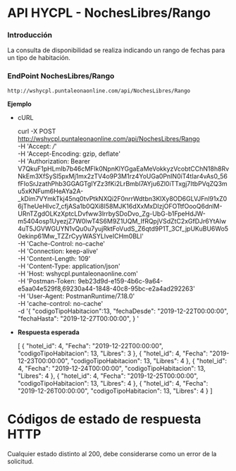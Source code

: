 # API HYCPL - NochesLibres/Rango

### Introducción

La consulta de disponibilidad se realiza indicando un rango de fechas para un tipo de habitación.

### EndPoint NochesLibres/Rango
```
http://wshycpl.puntaleonaonline.com/api/NochesLibres/Rango
```

**Ejemplo**

- cURL


    curl -X POST \
      http://wshycpl.puntaleonaonline.com/api/NochesLibres/Rango \
      -H 'Accept: */*' \
      -H 'Accept-Encoding: gzip, deflate' \
      -H 'Authorization: Bearer V7QkuF1pHLmIb7b46cMFlk0NpnKlYGgaEaMeVokkyzVcobtCChN18h8RvNkEm3XfSySl5pxMj1mx2zTV4o9P3M1rz4YoUGa0PnIN0iT4tIar4vAs0_56fFIoSrJzathPhb3GGAGTgIYZz3fKi2LrBmbl7AYju6Zl0iTTxgj7ItbPVqZQ3mu5xKNFum6HeAYa2A-_kDim7VYmkTkj45nq0tvPtkNXQi2F0nrrWdtbn3KlXy8OD6GLVJFnl91xZ06jTheUeHIvc7_cfjASa1b0QXi8I58MJK16dXxMxDIzjOFOTtfOooQ6dnlM-URnTZgdOLKzXptcLDvfww3lrrbySDoDvo_Zg-UbG-b1FpeHdJW-m5404osp1UyezjZ7W0lwT4S6M9Z1UQM_IfRQpjVSdZtC2xGfDJr6YtAlw4uT5JGVWGUYN1vQu0u7yujRktFoVudS_Z6qtd9P1T_3Cf_jpUKuBU6Wo50ekinp61Mw_TZZrCyyWASYLlveICHm0BLl' \
      -H 'Cache-Control: no-cache' \
      -H 'Connection: keep-alive' \
      -H 'Content-Length: 109' \
      -H 'Content-Type: application/json' \
      -H 'Host: wshycpl.puntaleonaonline.com' \
      -H 'Postman-Token: 9eb23d9d-e159-4b6c-9a64-e5aa04e529f8,69230a44-1848-40c8-95bc-e2a4ad292263' \
      -H 'User-Agent: PostmanRuntime/7.18.0' \
      -H 'cache-control: no-cache' \
      -d '{
      "codigoTipoHabitacion":13,
     "fechaDesde": "2019-12-22T00:00:00",
     "fechaHasta": "2019-12-27T00:00:00",
    }
    '


- **Respuesta esperada**


    [
        {
            "hotel_id": 4,
            "Fecha": "2019-12-22T00:00:00",
            "codigoTipoHabitacion": 13,
            "Libres": 3
        },
        {
            "hotel_id": 4,
            "Fecha": "2019-12-23T00:00:00",
            "codigoTipoHabitacion": 13,
            "Libres": 4
        },
        {
            "hotel_id": 4,
            "Fecha": "2019-12-24T00:00:00",
            "codigoTipoHabitacion": 13,
            "Libres": 4
        },
        {
            "hotel_id": 4,
            "Fecha": "2019-12-25T00:00:00",
            "codigoTipoHabitacion": 13,
            "Libres": 4
        },
        {
            "hotel_id": 4,
            "Fecha": "2019-12-26T00:00:00",
            "codigoTipoHabitacion": 13,
            "Libres": 4
        }
    ]



# Códigos de estado de respuesta HTTP

Cualquier estado distinto al 200, debe considerarse como un error de la solicitud.

